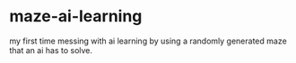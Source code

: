 # maze-ai-learning
my first time messing with ai learning by using a randomly generated maze that an ai has to solve.
